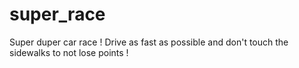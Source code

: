 # super_race
Super duper car race ! Drive as fast as possible and don't touch the sidewalks to not lose points !
